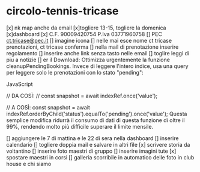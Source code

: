 # circolo-tennis-tricase
[x] nk map anche da email
[x]togliere 13-15, togliere la domenica 
[x]dashboard
[x] C.F. 90009420754 P.Iva 03771960758
[] PEC ct.tricase@pec.it
[] imagine icona
[] nelle mai esce nome ct tricase prenotazioni, ct tricase conferma
[] nella mail di prenotazione inserire regolamento
[] inserire anche link senza tasto nelle email
[] toglire leggi di piu a notizie
[] er il Download: Ottimizza urgentemente la funzione cleanupPendingBookings. Invece di leggere l'intero indice, usa una     query per leggere solo le prenotazioni con lo stato "pending":

JavaScript

// DA COSÌ:
// const snapshot = await indexRef.once('value');

// A COSÌ:
const snapshot = await indexRef.orderByChild('status').equalTo('pending').once('value');
Questa semplice modifica ridurrà il consumo di dati di questa funzione di oltre il 99%, rendendo molto più difficile superare il limite mensile.

[] aggiungere le 7 di mattina e le 22 di sera nella dashboard
[] inserire calendario 
[] togliere doppia mail e salvare in altri file
[x] scrivere storia da voltantino
[] inserire foto maestri di gruppo
[] inserire imagini tute
[x] spostare maestri in corsi
[] galleria scorribile in automatico delle foto in club house e chi siamo
